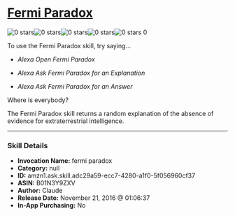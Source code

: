 # [Fermi Paradox](http://alexa.amazon.com/#skills/amzn1.ask.skill.adc29a59-ecc7-4280-a1f0-5f056960cf37)
![0 stars](../../images/ic_star_border_black_18dp_1x.png)![0 stars](../../images/ic_star_border_black_18dp_1x.png)![0 stars](../../images/ic_star_border_black_18dp_1x.png)![0 stars](../../images/ic_star_border_black_18dp_1x.png)![0 stars](../../images/ic_star_border_black_18dp_1x.png) 0

To use the Fermi Paradox skill, try saying...

* *Alexa Open Fermi Paradox*

* *Alexa Ask Fermi Paradox for an Explanation*

* *Alexa Ask Fermi Paradox for an Answer*

Where is everybody?

The Fermi Paradox skill returns a random explanation of the absence of evidence for extraterrestrial intelligence.

***

### Skill Details

* **Invocation Name:** fermi paradox
* **Category:** null
* **ID:** amzn1.ask.skill.adc29a59-ecc7-4280-a1f0-5f056960cf37
* **ASIN:** B01N3Y9ZXV
* **Author:** Claude
* **Release Date:** November 21, 2016 @ 01:06:37
* **In-App Purchasing:** No
